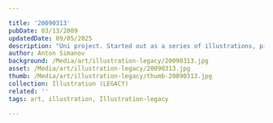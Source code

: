 ```yaml
---

title: '20090313'
pubDate: 03/13/2009
updatedDate: 09/05/2025
description: "Uni project. Started out as a series of illustrations, picked a fictitious company name, chose one illustration and simplified it into an icon, implemented signature/type, applied the logo to three applications (business card, envelope, letterhead) using 2 color process. Hope you like it :)"
author: Anton Simanov
background: /Media/art/illustration-legacy/20090313.jpg
asset: /Media/art/illustration-legacy/20090313.jpg
thumb: /Media/art/illustration-legacy/thumb-20090313.jpg
collection: Illustration (LEGACY)
related: ''
tags: art, illustration, Illustration-legacy

---
```


